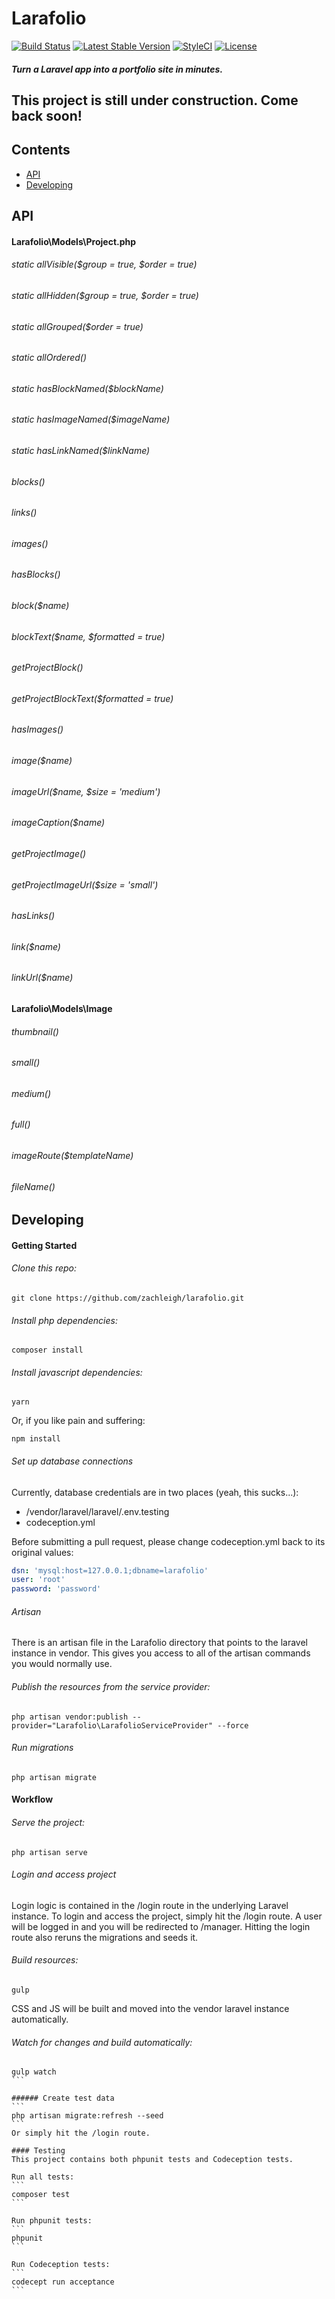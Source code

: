 # Larafolio
[![Build Status](https://travis-ci.org/zachleigh/larafolio.svg?branch=master)](https://travis-ci.org/zachleigh/larafolio)
[![Latest Stable Version](https://poser.pugx.org/zachleigh/larafolio/version.svg)](//packagist.org/packages/zachleigh/larafolio)
[![StyleCI](https://styleci.io/repos/74421920/shield?style=flat)](https://styleci.io/repos/74421920)
[![License](https://poser.pugx.org/zachleigh/larafolio/license.svg)](//packagist.org/packages/zachleigh/larafolio)  
##### Turn a Laravel app into a portfolio site in minutes. 

## This project is still under construction. Come back soon!

## Contents
  - [API](#api)
  - [Developing](#devolping)

## API

#### Larafolio\Models\Project.php

###### static allVisible($group = true, $order = true) 

###### static allHidden($group = true, $order = true)

###### static allGrouped($order = true)

###### static allOrdered()

###### static hasBlockNamed($blockName)

###### static hasImageNamed($imageName)

###### static hasLinkNamed($linkName)

###### blocks()

###### links()

###### images()

###### hasBlocks()

###### block($name)

###### blockText($name, $formatted = true)

###### getProjectBlock()

###### getProjectBlockText($formatted = true)

###### hasImages()

###### image($name)

###### imageUrl($name, $size = 'medium')

###### imageCaption($name)

###### getProjectImage()

###### getProjectImageUrl($size = 'small')

###### hasLinks()

###### link($name)

###### linkUrl($name)


#### Larafolio\Models\Image

###### thumbnail()

###### small()

###### medium()

###### full()

###### imageRoute($templateName)

###### fileName()


## Developing

#### Getting Started

###### Clone this repo:
```
git clone https://github.com/zachleigh/larafolio.git
```

###### Install php dependencies:
```
composer install
```

###### Install javascript dependencies:
```
yarn
```
Or, if you like pain and suffering:
```
npm install
```

###### Set up database connections
Currently, database credentials are in two places (yeah, this sucks...):
  - /vendor/laravel/laravel/.env.testing
  - codeception.yml   

Before submitting a pull request, please change codeception.yml back to its original values:
```yml
dsn: 'mysql:host=127.0.0.1;dbname=larafolio'
user: 'root'
password: 'password'
```

###### Artisan
There is an artisan file in the Larafolio directory that points to the laravel instance in vendor. This gives you access to all of the artisan commands you would normally use.

###### Publish the resources from the service provider:
```
php artisan vendor:publish --provider="Larafolio\LarafolioServiceProvider" --force
```

###### Run migrations
```
php artisan migrate
```

#### Workflow

###### Serve the project:
```
php artisan serve
```

###### Login and access project
Login logic is contained in the /login route in the underlying Laravel instance. To login and access the project, simply hit the /login route. A user will be logged in and you will be redirected to /manager. Hitting the login route also reruns the migrations and seeds it.

###### Build resources:
```
gulp
```
CSS and JS will be built and moved into the vendor laravel instance automatically.    

###### Watch for changes and build automatically:
````
gulp watch
```

###### Create test data
```
php artisan migrate:refresh --seed
```
Or simply hit the /login route.

#### Testing
This project contains both phpunit tests and Codeception tests.    

Run all tests:
```
composer test
```

Run phpunit tests:
```
phpunit
```

Run Codeception tests:
```
codecept run acceptance
```
